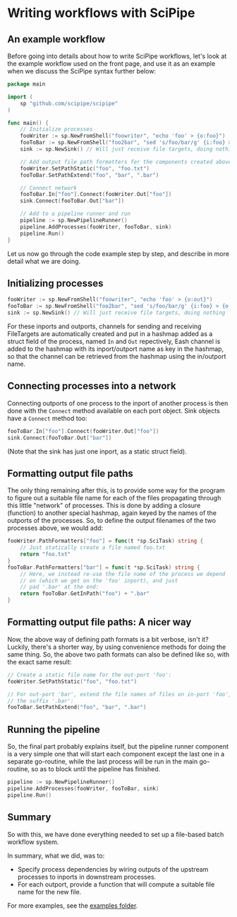 # Writing workflows with SciPipe

## An example workflow

Before going into details about how to write SciPipe workflows, let's look at
the example workflow used on the front page, and use it as an example when we
discuss the SciPipe syntax further below:

```go
package main

import (
    sp "github.com/scipipe/scipipe"
)

func main() {
    // Initialize processes
    fooWriter := sp.NewFromShell("foowriter", "echo 'foo' > {o:foo}")
    fooToBar := sp.NewFromShell("foo2bar", "sed 's/foo/bar/g' {i:foo} > {o:bar}")
    sink := sp.NewSink() // Will just receive file targets, doing nothing

    // Add output file path formatters for the components created above
    fooWriter.SetPathStatic("foo", "foo.txt")
    fooToBar.SetPathExtend("foo", "bar", ".bar")

    // Connect network
    fooToBar.In["foo"].Connect(fooWriter.Out["foo"])
    sink.Connect(fooToBar.Out["bar"])

    // Add to a pipeline runner and run
    pipeline := sp.NewPipelineRunner()
    pipeline.AddProcesses(fooWriter, fooToBar, sink)
    pipeline.Run()
}
```

Let us now go through the code example step by step, and describe in more
detail what we are doing.

## Initializing processes

```go
fooWriter := sp.NewFromShell("foowriter", "echo 'foo' > {o:out}")
fooToBar := sp.NewFromShell("foo2bar", "sed 's/foo/bar/g' {i:foo} > {o:bar}")
sink := sp.NewSink() // Will just receive file targets, doing nothing
```

For these inports and outports, channels for sending and receiving FileTargets are automatically
created and put in a hashmap added as a struct field of the process, named `In` and `Out` repectively,
Eash channel is added to the hashmap with its inport/outport name as key in the hashmap,
so that the channel can be retrieved from the hashmap using the in/outport name.

## Connecting processes into a network

Connecting outports of one process to the inport of another process is then
done with the `Connect` method available on each port object. Sink objects have
a `Connect` method too:

```go
fooToBar.In["foo"].Connect(fooWriter.Out["foo"])
sink.Connect(fooToBar.Out["bar"])
```

(Note that the sink has just one inport, as a static struct field).

## Formatting output file paths

The only thing remaining after this, is to provide some way for the program to figure out a
suitable file name for each of the files propagating through this little "network" of processes.
This is done by adding a closure (function) to another special hashmap, again keyed by
the names of the outports of the processes. So, to define the output filenames of the two processes
above, we would add:

```go
fooWriter.PathFormatters["foo"] = func(t *sp.SciTask) string {
	// Just statically create a file named foo.txt
	return "foo.txt"
}
fooToBar.PathFormatters["bar"] = func(t *sp.SciTask) string {
	// Here, we instead re-use the file name of the process we depend
	// on (which we get on the 'foo' inport), and just
	// pad '.bar' at the end:
	return fooToBar.GetInPath("foo") + ".bar"
}
```

## Formatting output file paths: A nicer way

Now, the above way of defining path formats is a bit verbose, isn't it?
Luckily, there's a shorter way, by using convenience methods for doing the same
thing. So, the above two path formats can also be defined like so, with the exact same result:

```go
// Create a static file name for the out-port 'foo':
fooWriter.SetPathStatic("foo", "foo.txt")

// For out-port 'bar', extend the file names of files on in-port 'foo', with
// the suffix '.bar':
fooToBar.SetPathExtend("foo", "bar", ".bar")
```

## Running the pipeline

So, the final part probably explains itself, but the pipeline runner component
is a very simple one that will start each component except the last one in a
separate go-routine, while the last process will be run in the main go-routine,
so as to block until the pipeline has finished.

```go
pipeline := sp.NewPipelineRunner()
pipeline.AddProcesses(fooWriter, fooToBar, sink)
pipeline.Run()
```
## Summary

So with this, we have done everything needed to set up a file-based batch workflow system.

In summary, what we did, was to:

- Specify process dependencies by wiring outputs of the upstream processes to inports in downstream processes.
- For each outport, provide a function that will compute a suitable file name for the new file.

For more examples, see the [examples folder](https://github.com/scipipe/scipipe/tree/master/examples).
